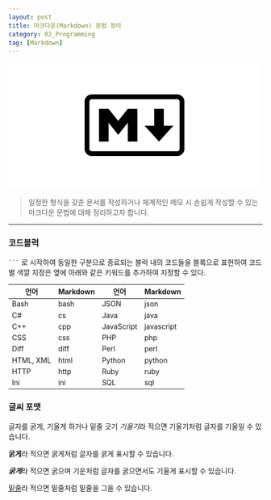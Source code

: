 ```yaml
---
layout: post
title: 마크다운(Markdown) 문법 정리
category: 02_Programming
tag: [Markdown]
---
```




![example](/assets/images/markdown.png)

> 일정한 형식을 갖춘 문서를 작성하거나 체계적인 메모 시 손쉽게 작성할 수 있는 마크다운 문법에 대해 정리하고자 합니다.
>

---


### 코드블럭 
` ``` ` 로 시작하여 동일한 구분으로 종료되는 블럭 내의 코드들을 블록으로 표현하여 코드별 색깔 지정은 옆에 아래와 같은 키워드를 추가하여 지정할 수 있다.


|언어 |	Markdown	| 언어	| Markdown |
|---|---|---|---|
|Bash	|bash	|JSON|	json|
|C#	|cs	|Java	|java|
|C++	|cpp	|JavaScript|	javascript|
|CSS	|css	|PHP	|php|
|Diff	|diff	|Perl	|perl|
|HTML, XML|	html|	Python|	python|
|HTTP	|http	|Ruby|	ruby|
|Ini	| ini	|SQL|	sql|


### 글씨 포맷
글자를 굵게, 기울게 하거나 밑줄 긋기
*기울기*라 적으면 기울기처럼 글자를 기울일 수 있습니다.

**굵게**라 적으면 굵게처럼 글자를 굵게 표시할 수 있습니다.

***굵게***라 적으면 굵으며 기운처럼 글자를 굵으면서도 기울게 표시할 수 있습니다.

<U>밑줄</U>라 적으면 밑줄처럼 밑줄을 그을 수 있습니다.

 